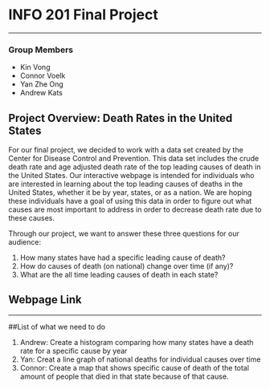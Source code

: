 # INFO 201 Final Project
***
### Group Members
* Kin Vong 
* Connor Voelk
* Yan Zhe Ong
* Andrew Kats

## Project Overview: Death Rates in the United States
For our final project, we decided to work with a data set created by the Center for Disease Control and Prevention. This data set includes the crude death rate and age adjusted death rate of the top leading causes of death in the United States. Our interactive webpage is intended for individuals who are interested in learning about the top leading causes of deaths in the United States, whether it be by year, states, or as a nation. We are hoping these individuals have a goal of using this data in order to figure out what causes are most important to address in order to decrease death rate due to these causes.

Through our project, we want to answer these three questions for our audience:

1. How many states have had a specific leading cause of death?
2. How do causes of death (on national) change over time (if any)?
3. What are the all time leading causes of death in each state? 

## Webpage Link

***
##List of what we need to do
1. Andrew: Create a histogram comparing how many states have a death rate for a specific cause by year 
2. Yan: Creat a line graph of national deaths for individual causes over time
3. Connor: Create a map that shows specific cause of death of the total amount of people that died in that state because of that cause.
